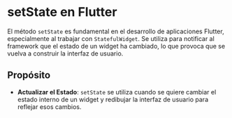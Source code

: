 # setState en Flutter

El método `setState` es fundamental en el desarrollo de aplicaciones Flutter, especialmente al trabajar con `StatefulWidget`. Se utiliza para notificar al framework que el estado de un widget ha cambiado, lo que provoca que se vuelva a construir la interfaz de usuario.

## Propósito

- **Actualizar el Estado**: `setState` se utiliza cuando se quiere cambiar el estado interno de un widget y redibujar la interfaz de usuario para reflejar esos cambios.